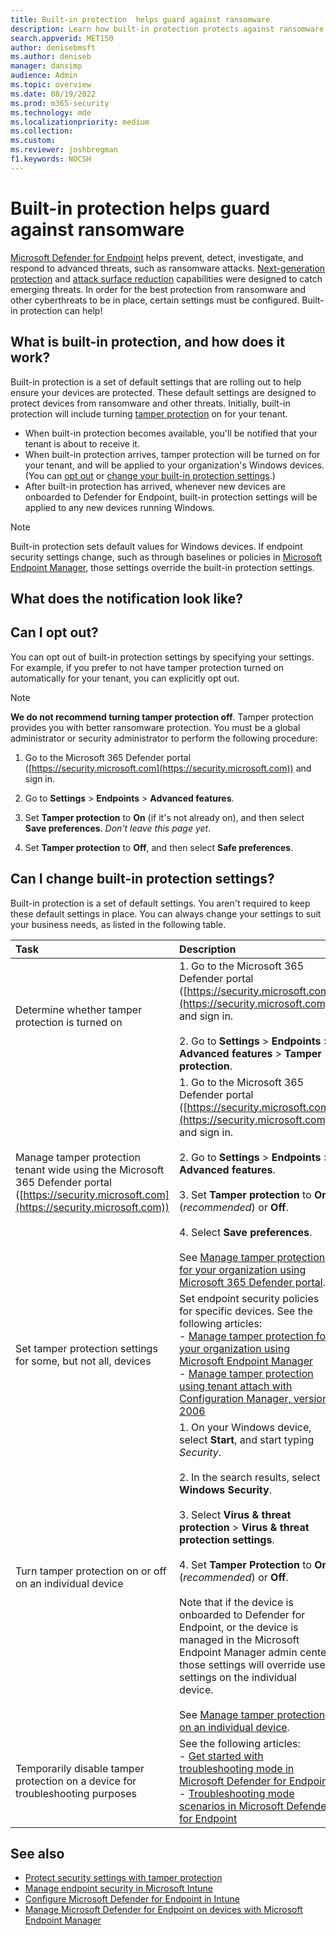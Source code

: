 ```yaml
---
title: Built-in protection  helps guard against ransomware
description: Learn how built-in protection protects against ransomware as part of Microsoft Defender for Endpoint.
search.appverid: MET150
author: denisebmsft
ms.author: deniseb
manager: dansimp 
audience: Admin
ms.topic: overview
ms.date: 08/19/2022
ms.prod: m365-security
ms.technology: mde
ms.localizationpriority: medium
ms.collection: 
ms.custom: 
ms.reviewer: joshbregman
f1.keywords: NOCSH 
---
```


# Built-in protection helps guard against ransomware

[Microsoft Defender for Endpoint](microsoft-defender-endpoint.md) helps prevent, detect, investigate, and respond to advanced threats, such as ransomware attacks. [Next-generation protection](next-generation-protection.md) and [attack surface reduction](overview-attack-surface-reduction.md) capabilities were designed to catch emerging threats. In order for the best protection from ransomware and other cyberthreats to be in place, certain settings must be configured. Built-in protection can help!

## What is built-in protection, and how does it work?

Built-in protection is a set of default settings that are rolling out to help ensure your devices are protected. These default settings are designed to protect devices from ransomware and other threats. Initially, built-in protection will include turning [tamper protection](prevent-changes-to-security-settings-with-tamper-protection.md) on for your tenant. 

- When built-in protection becomes available, you'll be notified that your tenant is about to receive it. 
- When built-in protection arrives, tamper protection will be turned on for your tenant, and will be applied to your organization's Windows devices. (You can [opt out](#can-i-opt-out) or [change your built-in protection settings](#can-i-change-built-in-protection-settings).)
- After built-in protection has arrived, whenever new devices are onboarded to Defender for Endpoint, built-in protection settings will be applied to any new devices running Windows.

> [!NOTE]
> Built-in protection sets default values for Windows devices. If endpoint security settings change, such as through baselines or policies in [Microsoft Endpoint Manager](/mem/endpoint-manager-overview), those settings override the built-in protection settings.  

## What does the notification look like?



## Can I opt out?

You can opt out of built-in protection settings by specifying your settings. For example, if you prefer to not have tamper protection turned on automatically for your tenant, you can explicitly opt out.

> [!NOTE]
> **We do not recommend turning tamper protection off**. Tamper protection provides you with better ransomware protection.
> You must be a global administrator or security administrator to perform the following procedure:

1. Go to the Microsoft 365 Defender portal ([https://security.microsoft.com](https://security.microsoft.com)) and sign in.

2. Go to **Settings** > **Endpoints** > **Advanced features**.

3. Set **Tamper protection** to **On** (if it's not already on), and then select **Save preferences**. *Don't leave this page yet*.

4. Set **Tamper protection** to **Off**, and then select **Safe preferences**.

## Can I change built-in protection settings?

Built-in protection is a set of default settings. You aren't required to keep these default settings in place. You can always change your settings to suit your business needs, as listed in the following table. 

| Task | Description |
|:---|:---|
| Determine whether tamper protection is turned on | 1. Go to the Microsoft 365 Defender portal ([https://security.microsoft.com](https://security.microsoft.com)) and sign in. <br/><br/>2. Go to **Settings** > **Endpoints** > **Advanced features** > **Tamper protection**.  |
| Manage tamper protection tenant wide using the Microsoft 365 Defender portal ([https://security.microsoft.com](https://security.microsoft.com)) | 1. Go to the Microsoft 365 Defender portal ([https://security.microsoft.com](https://security.microsoft.com)) and sign in. <br/><br/>2. Go to **Settings** > **Endpoints** > **Advanced features**. <br/><br/>3. Set **Tamper protection** to **On** (*recommended*) or **Off**.<br/><br/>4. Select **Save preferences**. <br/><br/>See [Manage tamper protection for your organization using Microsoft 365 Defender portal](manage-tamper-protection-microsoft-365-defender.md). |
| Set tamper protection settings for some, but not all, devices | Set endpoint security policies for specific devices. See the following articles: <br/>- [Manage tamper protection for your organization using Microsoft Endpoint Manager](manage-tamper-protection-microsoft-endpoint-manager.md)<br/>- [Manage tamper protection using tenant attach with Configuration Manager, version 2006](manage-tamper-protection-configuration-manager.md)|
| Turn tamper protection on or off on an individual device | 1. On your Windows device, select **Start**, and start typing *Security*. <br/><br/>2. In the search results, select **Windows Security**.<br/><br/>3. Select **Virus & threat protection** > **Virus & threat protection settings**.<br/><br/>4. Set **Tamper Protection** to **On** (*recommended*) or **Off**. <br/><br/>Note that if the device is onboarded to Defender for Endpoint, or the device is managed in the Microsoft Endpoint Manager admin center, those settings will override user settings on the individual device. <br/><br/>See [Manage tamper protection on an individual device](manage-tamper-protection-individual-device.md). |
| Temporarily disable tamper protection on a device for troubleshooting purposes | See the following articles: <br/>- [Get started with troubleshooting mode in Microsoft Defender for Endpoint](enable-troubleshooting-mode.md)<br/>- [Troubleshooting mode scenarios in Microsoft Defender for Endpoint](troubleshooting-mode-scenarios.md) |

## See also

- [Protect security settings with tamper protection](prevent-changes-to-security-settings-with-tamper-protection.md)
- [Manage endpoint security in Microsoft Intune](/mem/intune/protect/endpoint-security)
- [Configure Microsoft Defender for Endpoint in Intune](/mem/intune/protect/advanced-threat-protection-configure)
- [Manage Microsoft Defender for Endpoint on devices with Microsoft Endpoint Manager](/mem/intune/protect/mde-security-integration)
